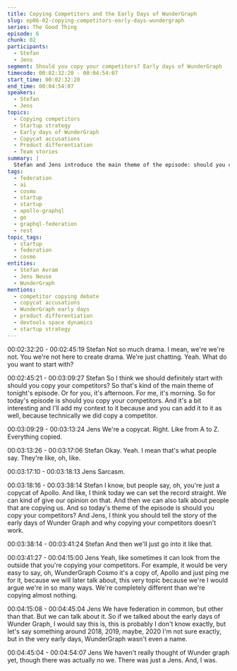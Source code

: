 ```yaml
---
title: Copying Competitors and the Early Days of WunderGraph
slug: ep06-02-copying-competitors-early-days-wundergraph
series: The Good Thing
episode: 6
chunk: 02
participants:
  - Stefan
  - Jens
segment: Should you copy your competitors? Early days of WunderGraph
timecode: 00:02:32:20 - 00:04:54:07
start_time: 00:02:32:20
end_time: 00:04:54:07
speakers:
  - Stefan
  - Jens
topics:
  - Copying competitors
  - Startup strategy
  - Early days of WunderGraph
  - Copycat accusations
  - Product differentiation
  - Team stories
summary: |
  Stefan and Jens introduce the main theme of the episode: should you copy your competitors? They discuss the early days of WunderGraph, accusations of being a copycat, and the reality of product differentiation in the devtools space.
tags:
  - federation
  - ai
  - cosmo
  - startup
  - startup
  - apollo-graphql
  - go
  - graphql-federation
  - rest
topic_tags:
  - startup
  - federation
  - cosmo
entities:
  - Stefan Avram
  - Jens Neuse
  - WunderGraph
mentions:
  - competitor copying debate
  - copycat accusations
  - WunderGraph early days
  - product differentiation
  - devtools space dynamics
  - startup strategy
---
```


00:02:32:20 - 00:02:45:19
Stefan
Not so much drama. I mean, we're we're not. You we're not here to create drama. We're just
chatting. Yeah. What do you want to start with?

00:02:45:21 - 00:03:09:27
Stefan
So I think we should definitely start with should you copy your competitors? So that's kind of the
main theme of tonight's episode. Or for you, it's afternoon. For me, it's morning. So for today's
episode is should you copy your competitors. And it's a bit interesting and I'll add my context to
it because and you can add it to it as well, because technically we did copy a competitor.

00:03:09:29 - 00:03:13:24
Jens
We're a copycat. Right. Like from A to Z. Everything copied.

00:03:13:26 - 00:03:17:06
Stefan
Okay. Yeah. I mean that's what people say. They're like, oh, like.

00:03:17:10 - 00:03:18:13
Jens
Sarcasm.

00:03:18:16 - 00:03:38:14
Stefan
I know, but people say, oh, you're just a copycat of Apollo. And like, I think today we can set the
record straight. We can kind of give our opinion on that. And then we can also talk about people
that are copying us. And so today's theme of the episode is should you copy your competitors?
And Jens, I think you should tell the story of the early days of Wunder Graph and why copying
your competitors doesn't work.

00:03:38:14 - 00:03:41:24
Stefan
And then we'll just go into it like that.

00:03:41:27 - 00:04:15:00
Jens
Yeah, like sometimes it can look from the outside that you're copying your competitors. For
example, it would be very easy to say, oh, WunderGraph Cosmo it's a copy of, Apollo and just
ping me for it, because we will later talk about, this very topic because we're I would argue we're
in so many ways. We're completely different than we're copying almost nothing.

00:04:15:08 - 00:04:45:04
Jens
We have federation in common, but other than that. But we can talk about it. So if we talked
about the early days of Wunder Graph, I would say this is, this is probably I don't know exactly,
but let's say something around 2018, 2019, maybe, 2020 I'm not sure exactly, but in the very
early days, WunderGraph wasn't even a name.

00:04:45:04 - 00:04:54:07
Jens
We haven't really thought of Wunder graph yet, though there was actually no we. There was just
a Jens. And, I was.